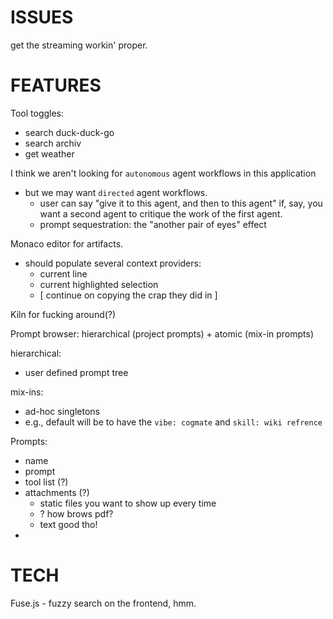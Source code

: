 
# ISSUES

get the streaming workin' proper.


# FEATURES

Tool toggles:
- search duck-duck-go
- search archiv
- get weather

I think we aren't looking for `autonomous` agent workflows in this application
- but we may want `directed` agent workflows.
  - user can say "give it to this agent, and then to this agent" if, say, you want a second agent to critique the work of the first agent. 
  - prompt sequestration: the "another pair of eyes" effect 

Monaco editor for artifacts. 
- should populate several context providers:
  - current line
  - current highlighted selection
  - [ continue on copying the crap they did in ]

Kiln for fucking around(?)

Prompt browser: hierarchical (project prompts) + atomic (mix-in prompts)

hierarchical:
- user defined prompt tree

mix-ins: 
- ad-hoc singletons
- e.g., default will be to have the `vibe: cogmate` and `skill: wiki refrence`


Prompts: 
- name
- prompt
- tool list (?)
- attachments (?)
  - static files you want to show up every time
  - ? how brows pdf?
  - text good tho!
- 



# TECH

Fuse.js - fuzzy search on the frontend, hmm. 


